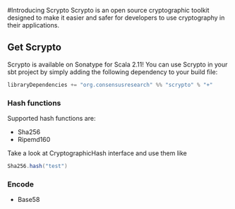 #Introducing Scrypto
Scrypto is an open source cryptographic toolkit designed to make it easier and safer for developers to use cryptography in their applications.

## Get Scrypto

Scrypto is available on Sonatype for Scala 2.11!
You can use Scrypto in your sbt project by simply adding the following dependency to your build file:

```scala
libraryDependencies += "org.consensusresearch" %% "scrypto" % "+"
```

### Hash functions
Supported hash functions are:
- Sha256
- Ripemd160

Take a look at CryptographicHash interface and use them like
```scala
Sha256.hash("test")
```

### Encode
- Base58

